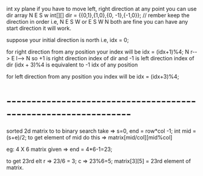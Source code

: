 int xy plane if you have to move left, right direction at any point you can use dir array
                N      E     S        w
int[][]  dir = {{0,1},{1,0},{0, -1},{-1,0}}; // rember keep the direction in order i.e, N E S W or E S W N  both are fine you can have any start direction it will work.
 
 suppose your initial direction is north i.e, idx = 0;

 for right direction from any position your index will be   idx = (idx+1)%4;  N  r-->  E l--> N  so +1 is right direction index of dir and -1 is left direction index of dir (idx + 3)%4 is equivalent to -1 idx of any position

 for left direction from any position you index will be   idx = (idx+3)%4;



 # ---------------------------------------------------------------
 sorted 2d matrix
 to to binary search  take  => s=0,  end = row*col -1;  int mid = (s+e)/2;
 to get element  of mid do this =>  matrix[mid/col][mid%col]

 eg: 4 X 6 matrix given => end = 4*6-1=23;

 to get 23rd elt  r => 23/6 = 3; c => 23%6=5;  matrix[3][5] = 23rd element of matrix.
 